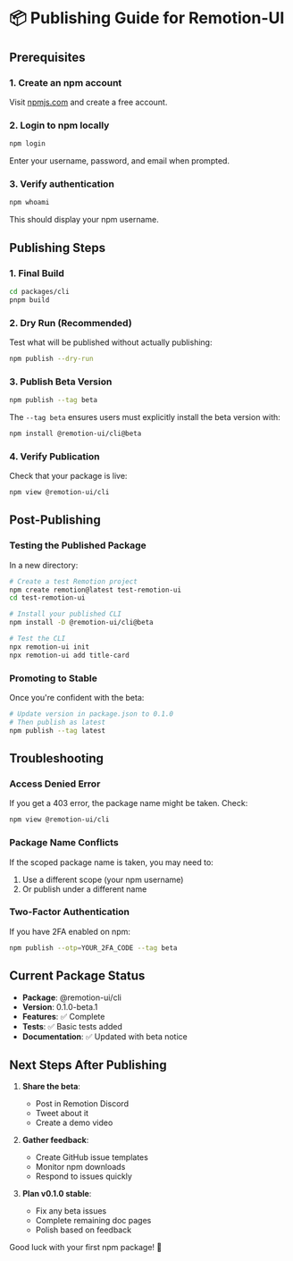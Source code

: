 # 📦 Publishing Guide for Remotion-UI

## Prerequisites

### 1. Create an npm account
Visit [npmjs.com](https://www.npmjs.com/signup) and create a free account.

### 2. Login to npm locally
```bash
npm login
```
Enter your username, password, and email when prompted.

### 3. Verify authentication
```bash
npm whoami
```
This should display your npm username.

## Publishing Steps

### 1. Final Build
```bash
cd packages/cli
pnpm build
```

### 2. Dry Run (Recommended)
Test what will be published without actually publishing:
```bash
npm publish --dry-run
```

### 3. Publish Beta Version
```bash
npm publish --tag beta
```

The `--tag beta` ensures users must explicitly install the beta version with:
```bash
npm install @remotion-ui/cli@beta
```

### 4. Verify Publication
Check that your package is live:
```bash
npm view @remotion-ui/cli
```

## Post-Publishing

### Testing the Published Package
In a new directory:
```bash
# Create a test Remotion project
npm create remotion@latest test-remotion-ui
cd test-remotion-ui

# Install your published CLI
npm install -D @remotion-ui/cli@beta

# Test the CLI
npx remotion-ui init
npx remotion-ui add title-card
```

### Promoting to Stable
Once you're confident with the beta:
```bash
# Update version in package.json to 0.1.0
# Then publish as latest
npm publish --tag latest
```

## Troubleshooting

### Access Denied Error
If you get a 403 error, the package name might be taken. Check:
```bash
npm view @remotion-ui/cli
```

### Package Name Conflicts
If the scoped package name is taken, you may need to:
1. Use a different scope (your npm username)
2. Or publish under a different name

### Two-Factor Authentication
If you have 2FA enabled on npm:
```bash
npm publish --otp=YOUR_2FA_CODE --tag beta
```

## Current Package Status

- **Package**: @remotion-ui/cli
- **Version**: 0.1.0-beta.1
- **Features**: ✅ Complete
- **Tests**: ✅ Basic tests added
- **Documentation**: ✅ Updated with beta notice

## Next Steps After Publishing

1. **Share the beta**:
   - Post in Remotion Discord
   - Tweet about it
   - Create a demo video

2. **Gather feedback**:
   - Create GitHub issue templates
   - Monitor npm downloads
   - Respond to issues quickly

3. **Plan v0.1.0 stable**:
   - Fix any beta issues
   - Complete remaining doc pages
   - Polish based on feedback

Good luck with your first npm package! 🚀